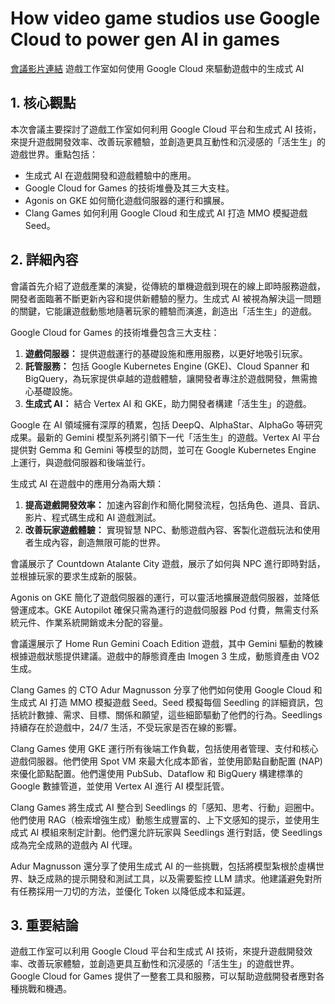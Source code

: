 # How video game studios use Google Cloud to power gen AI in games
[會議影片連結](https://www.youtube.com/watch?v=NwB_ZpZ67hs)
遊戲工作室如何使用 Google Cloud 來驅動遊戲中的生成式 AI

## 1. 核心觀點

本次會議主要探討了遊戲工作室如何利用 Google Cloud 平台和生成式 AI 技術，來提升遊戲開發效率、改善玩家體驗，並創造更具互動性和沉浸感的「活生生」的遊戲世界。重點包括：

*   生成式 AI 在遊戲開發和遊戲體驗中的應用。
*   Google Cloud for Games 的技術堆疊及其三大支柱。
*   Agonis on GKE 如何簡化遊戲伺服器的運行和擴展。
*   Clang Games 如何利用 Google Cloud 和生成式 AI 打造 MMO 模擬遊戲 Seed。

## 2. 詳細內容

會議首先介紹了遊戲產業的演變，從傳統的單機遊戲到現在的線上即時服務遊戲，開發者面臨著不斷更新內容和提供新體驗的壓力。生成式 AI 被視為解決這一問題的關鍵，它能讓遊戲動態地隨著玩家的體驗而演進，創造出「活生生」的遊戲。

Google Cloud for Games 的技術堆疊包含三大支柱：

1.  **遊戲伺服器：** 提供遊戲運行的基礎設施和應用服務，以更好地吸引玩家。
2.  **託管服務：** 包括 Google Kubernetes Engine (GKE)、Cloud Spanner 和 BigQuery，為玩家提供卓越的遊戲體驗，讓開發者專注於遊戲開發，無需擔心基礎設施。
3.  **生成式 AI：** 結合 Vertex AI 和 GKE，助力開發者構建「活生生」的遊戲。

Google 在 AI 領域擁有深厚的積累，包括 DeepQ、AlphaStar、AlphaGo 等研究成果。最新的 Gemini 模型系列將引領下一代「活生生」的遊戲。Vertex AI 平台提供對 Gemma 和 Gemini 等模型的訪問，並可在 Google Kubernetes Engine 上運行，與遊戲伺服器和後端並行。

生成式 AI 在遊戲中的應用分為兩大類：

1.  **提高遊戲開發效率：** 加速內容創作和簡化開發流程，包括角色、道具、音訊、影片、程式碼生成和 AI 遊戲測試。
2.  **改善玩家遊戲體驗：** 實現智慧 NPC、動態遊戲內容、客製化遊戲玩法和使用者生成內容，創造無限可能的世界。

會議展示了 Countdown Atalante City 遊戲，展示了如何與 NPC 進行即時對話，並根據玩家的要求生成新的服裝。

Agonis on GKE 簡化了遊戲伺服器的運行，可以靈活地擴展遊戲伺服器，並降低營運成本。GKE Autopilot 確保只需為運行的遊戲伺服器 Pod 付費，無需支付系統元件、作業系統開銷或未分配的容量。

會議還展示了 Home Run Gemini Coach Edition 遊戲，其中 Gemini 驅動的教練根據遊戲狀態提供建議。遊戲中的靜態資產由 Imogen 3 生成，動態資產由 VO2 生成。

Clang Games 的 CTO Adur Magnusson 分享了他們如何使用 Google Cloud 和生成式 AI 打造 MMO 模擬遊戲 Seed。Seed 模擬每個 Seedling 的詳細資訊，包括統計數據、需求、目標、關係和願望，這些細節驅動了他們的行為。Seedlings 持續存在於遊戲中，24/7 生活，不受玩家是否在線的影響。

Clang Games 使用 GKE 運行所有後端工作負載，包括使用者管理、支付和核心遊戲伺服器。他們使用 Spot VM 來最大化成本節省，並使用節點自動配置 (NAP) 來優化節點配置。他們還使用 PubSub、Dataflow 和 BigQuery 構建標準的 Google 數據管道，並使用 Vertex AI 進行 AI 模型託管。

Clang Games 將生成式 AI 整合到 Seedlings 的「感知、思考、行動」迴圈中。他們使用 RAG（檢索增強生成）動態生成豐富的、上下文感知的提示，並使用生成式 AI 模組來制定計劃。他們還允許玩家與 Seedlings 進行對話，使 Seedlings 成為完全成熟的遊戲內 AI 代理。

Adur Magnusson 還分享了使用生成式 AI 的一些挑戰，包括將模型紮根於虛構世界、缺乏成熟的提示開發和測試工具，以及需要監控 LLM 請求。他建議避免對所有任務採用一刀切的方法，並優化 Token 以降低成本和延遲。

## 3. 重要結論

遊戲工作室可以利用 Google Cloud 平台和生成式 AI 技術，來提升遊戲開發效率、改善玩家體驗，並創造更具互動性和沉浸感的「活生生」的遊戲世界。Google Cloud for Games 提供了一整套工具和服務，可以幫助遊戲開發者應對各種挑戰和機遇。
